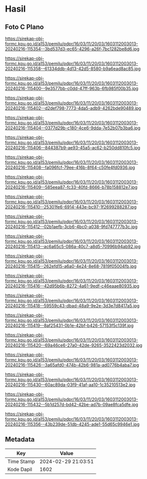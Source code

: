 # Hasil

## Foto C Plano

https://sirekap-obj-formc.kpu.go.id/a153/pemilu/pdpr/16/03/11/20/03/1603112003013-20240216-115354--3bd537d3-ec65-4296-a26f-7bc1282be8d6.jpg

https://sirekap-obj-formc.kpu.go.id/a153/pemilu/pdpr/16/03/11/20/03/1603112003013-20240216-115358--61334ddb-4d13-42d5-8580-b9a6ead8ac85.jpg

https://sirekap-obj-formc.kpu.go.id/a153/pemilu/pdpr/16/03/11/20/03/1603112003013-20240216-115400--9e3577bb-c0dd-47ff-963b-6fb985f00b35.jpg

https://sirekap-obj-formc.kpu.go.id/a153/pemilu/pdpr/16/03/11/20/03/1603112003013-20240216-115402--d2def798-7773-4da5-adb9-4262bde90489.jpg

https://sirekap-obj-formc.kpu.go.id/a153/pemilu/pdpr/16/03/11/20/03/1603112003013-20240216-115404--0377d29b-c180-4ce6-9dda-7e52b07b3ba6.jpg

https://sirekap-obj-formc.kpu.go.id/a153/pemilu/pdpr/16/03/11/20/03/1603112003013-20240216-115406--844387b9-ae93-45a5-ac62-b250dd810fc5.jpg

https://sirekap-obj-formc.kpu.go.id/a153/pemilu/pdpr/16/03/11/20/03/1603112003013-20240216-115408--fa096fcf-79ee-416b-8f64-c50fe4fd0936.jpg

https://sirekap-obj-formc.kpu.go.id/a153/pemilu/pdpr/16/03/11/20/03/1603112003013-20240216-115409--585eea87-fc33-40fd-8666-b78b158812e7.jpg

https://sirekap-obj-formc.kpu.go.id/a153/pemilu/pdpr/16/03/11/20/03/1603112003013-20240216-115410--25301fe6-6914-443e-bc97-1f2699288287.jpg

https://sirekap-obj-formc.kpu.go.id/a153/pemilu/pdpr/16/03/11/20/03/1603112003013-20240216-115412--02b1aefb-3cb6-4bc0-a038-9fd747777b3c.jpg

https://sirekap-obj-formc.kpu.go.id/a153/pemilu/pdpr/16/03/11/20/03/1603112003013-20240216-115413--ac6a65c5-086a-40c7-a8d5-70996b94ab92.jpg

https://sirekap-obj-formc.kpu.go.id/a153/pemilu/pdpr/16/03/11/20/03/1603112003013-20240216-115415--262efd15-a6a0-4e24-8e68-7819f05004fb.jpg

https://sirekap-obj-formc.kpu.go.id/a153/pemilu/pdpr/16/03/11/20/03/1603112003013-20240216-115416--42d95b6b-8272-4a61-9edf-c46eaae80935.jpg

https://sirekap-obj-formc.kpu.go.id/a153/pemilu/pdpr/16/03/11/20/03/1603112003013-20240216-115418--59559c43-dbad-48a9-9e2e-3d3e7d8417a5.jpg

https://sirekap-obj-formc.kpu.go.id/a153/pemilu/pdpr/16/03/11/20/03/1603112003013-20240216-115419--8af25431-0b1e-42bf-b426-57153f5c139f.jpg

https://sirekap-obj-formc.kpu.go.id/a153/pemilu/pdpr/16/03/11/20/03/1603112003013-20240216-115420--69a46ce6-27a0-42de-9265-3522423d2032.jpg

https://sirekap-obj-formc.kpu.go.id/a153/pemilu/pdpr/16/03/11/20/03/1603112003013-20240216-115426--3a65afd0-474b-42b6-981a-ad0776b4aba7.jpg

https://sirekap-obj-formc.kpu.go.id/a153/pemilu/pdpr/16/03/11/20/03/1603112003013-20240216-115430--60ac89da-03f9-41af-aa10-1c35210513e2.jpg

https://sirekap-obj-formc.kpu.go.id/a153/pemilu/pdpr/16/03/11/20/03/1603112003013-20240216-115432--5b1d257d-bd42-42be-ad7b-09ae8fca5dfe.jpg

https://sirekap-obj-formc.kpu.go.id/a153/pemilu/pdpr/16/03/11/20/03/1603112003013-20240216-115356--43b239de-51db-4245-ade1-55d65c9946e1.jpg


## Metadata

| Key        | Value               |
| ---------- | ------------------- |
| Time Stamp | 2024-02-29 21:03:51 |
| Kode Dapil | 1602                |



